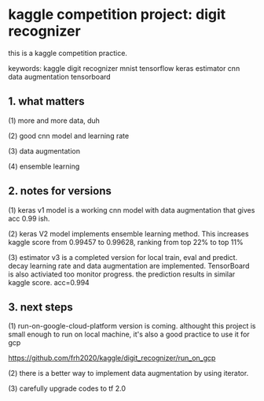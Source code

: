 # kaggle competition project: digit recognizer
this is a kaggle competition practice.

keywords: kaggle digit recognizer mnist tensorflow keras estimator cnn data augmentation tensorboard

## 1. what matters

 (1) more and more data, duh

 (2) good cnn model and learning rate

 (3) data augmentation

 (4) ensemble learning

## 2. notes for versions


(1) keras v1 model is a working cnn model with data augmentation that gives acc 0.99 ish. 

(2) keras V2 model implements ensemble learning method. This increases kaggle score from 0.99457 to 0.99628, ranking from top 22% to top 11%

(3) estimator v3 is a completed version for local train, eval and predict. decay learning rate and data augmentation are implemented. TensorBoard is also activiated too monitor progress. the prediction results in similar kaggle score. acc=0.994

## 3. next steps

(1) run-on-google-cloud-platform version is coming. althought this project is small enough to run on local machine, it's also a good practice to use it for gcp

https://github.com/frh2020/kaggle/digit_recognizer/run_on_gcp

(2) there is a better way to implement data augmentation by using iterator.

(3) carefully upgrade codes to tf 2.0 
